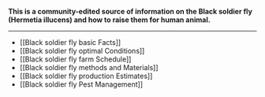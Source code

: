 **This is a community-edited source of information on the Black soldier fly (Hermetia illucens) and how to raise them for human animal.**

***

* [[Black soldier fly basic Facts]]
* [[Black soldier fly optimal Conditions]]
* [[Black soldier fly farm Schedule]] 
* [[Black soldier fly methods and Materials]]
* [[Black soldier fly production Estimates]]
* [[Black soldier fly Pest Management]]